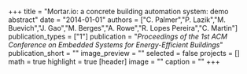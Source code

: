 +++
title = "Mortar.io: a concrete building automation system: demo abstract"
date = "2014-01-01"
authors = ["C. Palmer","P. Lazik","M. Buevich","J. Gao","M. Berges","A. Rowe","R. Lopes Pereira","C. Martin"]
publication_types = ["1"]
publication = "_Proceedings of the 1st ACM Conference on Embedded Systems for Energy-Efficient Buildings_"
publication_short = ""
image_preview = ""
selected = false
projects = []
math = true
highlight = true
[header]
image = ""
caption = ""
+++

